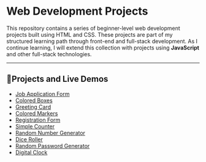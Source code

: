 # Web Development Projects

This repository contains a series of beginner-level web development projects built using HTML and CSS. These projects are part of my structured learning path through front-end and full-stack development.
As I continue learning, I will extend this collection with projects using **JavaScript** and other full-stack technologies.

---
## 📂Projects and Live Demos
- [Job Application Form](https://malleswari-jonnadula.github.io/Web-dev-projects/Job-application-form/)
- [Colored Boxes](https://malleswari-jonnadula.github.io/Web-dev-projects/colored-boxes/)
- [Greeting Card](https://malleswari-jonnadula.github.io/Web-dev-projects/greeting-card/)
- [Colored Markers](https://malleswari-jonnadula.github.io/Web-dev-projects/colored-markers/)
- [Registration Form](https://malleswari-jonnadula.github.io/Web-dev-projects/Registration-form/)
- [Simple Counter](https://malleswari-jonnadula.github.io/Web-dev-projects/simple-counter)
- [Random Number Generator](https://malleswari-jonnadula.github.io/Web-dev-projects/Random-number-generator)
- [Dice Roller](https://malleswari-jonnadula.github.io/Web-dev-projects/dice-roller/)
- [Random Password Generator](https://malleswari-jonnadula.github.io/Web-dev-projects/Random-password-generator/)
- [Digital Clock](https://malleswari-jonnadula.github.io/Web-dev-projects/digital-clock/)